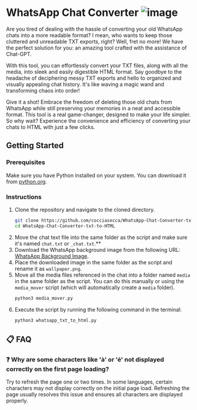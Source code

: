 # WhatsApp Chat Converter ![image](https://web.whatsapp.com/favicon-64x64.ico)

Are you tired of dealing with the hassle of converting your old WhatsApp chats into a more readable format? I mean, who wants to keep those cluttered and unreadable TXT exports, right? Well, fret no more! We have the perfect solution for you: an amazing tool crafted with the assistance of Chat-GPT.

With this tool, you can effortlessly convert your TXT files, along with all the media, into sleek and easily digestible HTML format. Say goodbye to the headache of deciphering messy TXT exports and hello to organized and visually appealing chat history. It's like waving a magic wand and transforming chaos into order!

Give it a shot! Embrace the freedom of deleting those old chats from WhatsApp while still preserving your memories in a neat and accessible format. This tool is a real game-changer, designed to make your life simpler. So why wait? Experience the convenience and efficiency of converting your chats to HTML with just a few clicks.

## Getting Started

### Prerequisites
Make sure you have Python installed on your system. You can download it from [python.org](https://www.python.org/downloads/).

### Instructions
1. Clone the repository and navigate to the cloned directory.
    ```bash
    git clone https://github.com/cocciasecca/WhatsApp-Chat-Converter-txt-to-HTML-with-media.git
    cd WhatsApp-Chat-Converter-txt-to-HTML
    ```
2. Move the chat text file into the same folder as the script and make sure it's named `chat.txt` or `_chat.txt`.**
3. Download the WhatsApp background image from the following URL: [WhatsApp Background Image](https://i.pinimg.com/originals/97/c0/07/97c00759d90d786d9b6096d274ad3e07.png).
4. Place the downloaded image in the same folder as the script and rename it as `wallpaper.png`.
5. Move all the media files referenced in the chat into a folder named `media` in the same folder as the script. You can do this manually or using the `media_mover` script (which will automatically create a `media` folder).
    ```bash
    python3 media_mover.py
    ```
6. Execute the script by running the following command in the terminal:
    ```bash
    python3 whatsapp_txt_to_html.py
    ```

## 📋 FAQ

### ❓ Why are some characters like 'à' or 'é' not displayed correctly on the first page loading?
Try to refresh the page one or two times. In some languages, certain characters may not display correctly on the initial page load. Refreshing the page usually resolves this issue and ensures all characters are displayed properly.
